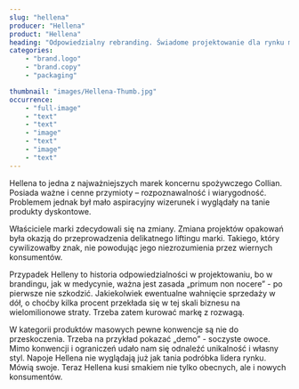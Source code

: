 ```yaml
---
slug: "hellena"
producer: "Hellena"
product: "Hellena"
heading: "Odpowiedzialny rebranding. Świadome projektowanie dla rynku masowego"
categories:
    - "brand.logo"
    - "brand.copy"
    - "packaging"

thumbnail: "images/Hellena-Thumb.jpg"
occurrence:
    - "full-image"
    - "text"
    - "text"
    - "image"
    - "text"
    - "image"
    - "text"
---
```

Hellena to jedna z najważniejszych marek koncernu spożywczego
Collian. Posiada ważne i cenne przymioty – rozpoznawalność i
wiarygodność. Problemem jednak był mało aspiracyjny wizerunek i
wyglądały na tanie produkty dyskontowe.

Właściciele marki zdecydowali się na zmiany.
Zmiana projektów opakowań była okazją do przeprowadzenia
delikatnego liftingu marki. Takiego, który cywilizowałby znak, nie
powodując jego niezrozumienia przez wiernych konsumentów.

Przypadek Helleny to historia odpowiedzialności w projektowaniu, bo
w brandingu, jak w medycynie, ważna jest zasada „primum non
nocere” - po pierwsze nie szkodzić. Jakiekolwiek ewentualne
wahnięcie sprzedaży w dół, o choćby kilka procent przekłada się w tej
skali biznesu na wielomilionowe straty. Trzeba zatem kurować markę
z rozwagą.

W kategorii produktów masowych pewne konwencje są nie do
przeskoczenia. Trzeba na przykład pokazać „demo” - soczyste owoce.
Mimo konwencji i ograniczeń udało nam się odnaleźć unikalność i
własny styl. Napoje Hellena nie wyglądają już jak tania podróbka lidera
rynku. Mówią swoje. Teraz Hellena kusi smakiem nie tylko obecnych,
ale i nowych konsumentów.
  